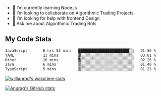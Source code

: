 
- 🌱 I’m currently learning Node.js
- 👯 I’m looking to collaborate on Algorithmic Trading Projects
- 🤔 I’m looking for help with frontend Design
- 💬 Ask me about Algorithmic Trading Bots 

## My Code Stats

<!--START_SECTION:waka-->

```txt
JavaScript       6 hrs 53 mins   ███████████████████████░░   91.56 %
YAML             13 mins         ▓░░░░░░░░░░░░░░░░░░░░░░░░   03.01 %
Other            10 mins         ▓░░░░░░░░░░░░░░░░░░░░░░░░   02.26 %
Java             6 mins          ▒░░░░░░░░░░░░░░░░░░░░░░░░   01.40 %
TypeScript       5 mins          ▒░░░░░░░░░░░░░░░░░░░░░░░░   01.25 %
```

<!--END_SECTION:waka-->

[![willianrod's wakatime stats](https://github-readme-stats.vercel.app/api/wakatime?username=holdandup&layout=compact&theme=react&custom_title=Wakatime%20All%20Time%20Stats&langs_count=8)](https://github.com/anuraghazra/github-readme-stats)

[![Anurag's GitHub stats](https://github-readme-stats.vercel.app/api?username=Kevinbarrero)](https://github.com/anuraghazra/github-readme-stats)




